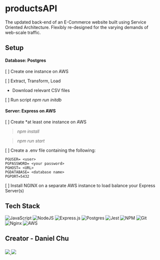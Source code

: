 # productsAPI
The updated back-end of an E-Commerce website built using Service Oriented Architecture. Flexibly re-designed for the varying demands of web-scale traffic.

## Setup

#### Database: Postgres
[ ] Create one instance on AWS

[ ] Extract, Transform, Load

  * Download relevant CSV files
 
[ ] Run script *npm run initdb*

#### Server: Express on AWS
[ ] Create *at least one instance on AWS

> *npm install*

> *npm run start*

[ ] Create a .env file containing the following:
```
PGUSER= <user> 
PGPASSWORD= <your password>
PGHOST= <URL>
PGDATABASE= <database name>
PGPORT=5432
```

[ ] Install NGINX on a separate AWS instance to load balance your Express Server(s)


## Tech Stack
![JavaScript](https://img.shields.io/badge/javascript-%23323330.svg?style=for-the-badge&logo=javascript&logoColor=%23F7DF1E) ![NodeJS](https://img.shields.io/badge/node.js-6DA55F?style=for-the-badge&logo=node.js&logoColor=white) ![Express.js](https://img.shields.io/badge/express.js-%23404d59.svg?style=for-the-badge&logo=express&logoColor=%2361DAFB) ![Postgres](https://img.shields.io/badge/postgres-%23316192.svg?style=for-the-badge&logo=postgresql&logoColor=white) ![Jest](https://img.shields.io/badge/-jest-%23C21325?style=for-the-badge&logo=jest&logoColor=white) ![NPM](https://img.shields.io/badge/NPM-%23000000.svg?style=for-the-badge&logo=npm&logoColor=white) ![Git](https://img.shields.io/badge/git-%23F05033.svg?style=for-the-badge&logo=git&logoColor=white) ![Nginx](https://img.shields.io/badge/nginx-%23009639.svg?style=for-the-badge&logo=nginx&logoColor=white) ![AWS](https://img.shields.io/badge/AWS-%23FF9900.svg?style=for-the-badge&logo=amazon-aws&logoColor=white)

## Creator - Daniel Chu
### <a href="https://www.linkedin.com/in/chuda/">
<img src="https://img.shields.io/badge/linkedin%20-%230077B5.svg?&style=for-the-badge&logo=linkedin&logoColor=white"/>
</a>
<a href="https://github.com/crypto-bender">
<img src="https://img.shields.io/badge/github%20-%23121011.svg?&style=for-the-badge&logo=github&logoColor=white"/>
</a>
